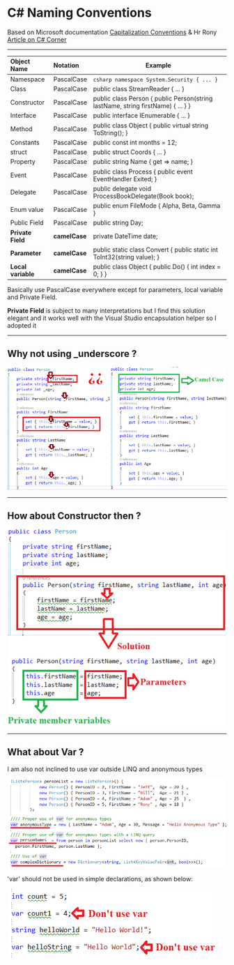 # C# Naming Conventions

Based on Microsoft documentation [Capitalization Conventions](https://docs.microsoft.com/en-us/dotnet/standard/design-guidelines/capitalization-conventions) & Hr Rony [Article on C# Corner](https://www.c-sharpcorner.com/article/stop-use-var-everywhere-and-think-before-use-underscore-with-private-variable-in/) 

___

| Object Name               | Notation   | Example                                                                              |
|:--------------------------|:-----------|--------------------------------------------------------------------------------------
| Namespace                 | PascalCase | ```csharp namespace System.Security { ... }``` |
| Class                     | PascalCase | public class StreamReader { ... } |
| Constructor               | PascalCase | public class Person { public Person(string lastName, string firstName) { ... } } |
| Interface                 | PascalCase | public interface IEnumerable { ... } |
| Method                    | PascalCase | public class Object { public virtual string ToString(); } |
| Constants                 | PascalCase | public const int months = 12; |
| struct                    | PascalCase | public struct Coords { ... } |
| Property                  | PascalCase | public string Name { get => name; } |
| Event                     | PascalCase | public class Process { public event EventHandler Exited; } |
| Delegate                  | PascalCase | public delegate void ProcessBookDelegate(Book book); |
| Enum value                | PascalCase | public enum FileMode { Alpha, Beta, Gamma } |
| Public Field              | PascalCase | public string Day; |
| **Private Field**         | **camelCase**  | private DateTime date; |
| **Parameter**             | **camelCase**  | public static class Convert { public static int ToInt32(string value); } |
| **Local variable**        | **camelCase**  | public class Object { public Do() { int index = 0; } } |

Basically use PascalCase everywhere except for parameters, local variable and Private Field.

**Private Field** is subject to many interpretations but I find this solution elegant and it works well with the Visual Studio encapsulation helper so I adopted it

___


## Why not using _underscore ?

![Alt text](/asset/underscore.png?raw=true "Why not using _underscore")

___


## How about Constructor then ?

![Alt text](/asset/constructor.png?raw=true "About Constructor")

___


## What about Var ?

I am also not inclined to use var outside LINQ and anonymous types

![Alt text](/asset/vargood.png?raw=true "Good use of var")

'var' should not be used in simple declarations, as shown below:

![Alt text](/asset/varbad.png?raw=true "Bad use of var")
